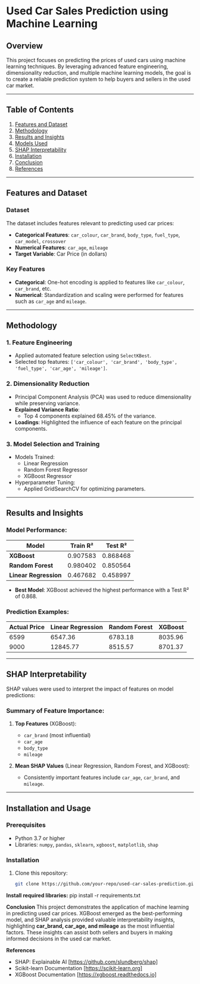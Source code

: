 # Used Car Sales Prediction using Machine Learning

## Overview

This project focuses on predicting the prices of used cars using machine learning techniques. By leveraging advanced feature engineering, dimensionality reduction, and multiple machine learning models, the goal is to create a reliable prediction system to help buyers and sellers in the used car market.

---

## Table of Contents
1. [Features and Dataset](#features-and-dataset)
2. [Methodology](#methodology)
3. [Results and Insights](#results-and-insights)
4. [Models Used](#models-used)
5. [SHAP Interpretability](#shap-interpretability)
6. [Installation](#installation)
7. [Conclusion](#conclusion)
8. [References](#references)

---

## Features and Dataset

### Dataset
The dataset includes features relevant to predicting used car prices:
- **Categorical Features**: `car_colour`, `car_brand`, `body_type`, `fuel_type`, `car_model`, `crossover`
- **Numerical Features**: `car_age`, `mileage`
- **Target Variable**: Car Price (in dollars)

### Key Features
- **Categorical**: One-hot encoding is applied to features like `car_colour`, `car_brand`, etc.
- **Numerical**: Standardization and scaling were performed for features such as `car_age` and `mileage`.

---

## Methodology

### 1. **Feature Engineering**
   - Applied automated feature selection using `SelectKBest`.
   - Selected top features: `['car_colour', 'car_brand', 'body_type', 'fuel_type', 'car_age', 'mileage']`.

### 2. **Dimensionality Reduction**
   - Principal Component Analysis (PCA) was used to reduce dimensionality while preserving variance.
   - **Explained Variance Ratio**:
     - Top 4 components explained 68.45% of the variance.
   - **Loadings**: Highlighted the influence of each feature on the principal components.

### 3. **Model Selection and Training**
   - Models Trained:
     - Linear Regression
     - Random Forest Regressor
     - XGBoost Regressor
   - Hyperparameter Tuning:
     - Applied GridSearchCV for optimizing parameters.

---

## Results and Insights

### Model Performance:
| Model               | Train R²  | Test R²  |
|---------------------|-----------|----------|
| **XGBoost**         | 0.907583  | 0.868468 |
| **Random Forest**   | 0.980402  | 0.850564 |
| **Linear Regression** | 0.467682  | 0.458997 |

- **Best Model**: XGBoost achieved the highest performance with a Test R² of 0.868.

### Prediction Examples:
| Actual Price | Linear Regression | Random Forest | XGBoost |
|--------------|--------------------|---------------|---------|
| 6599         | 6547.36           | 6783.18       | 8035.96 |
| 9000         | 12845.77          | 8515.57       | 8701.37 |

---

## SHAP Interpretability

SHAP values were used to interpret the impact of features on model predictions:
### Summary of Feature Importance:
1. **Top Features** (XGBoost):
   - `car_brand` (most influential)
   - `car_age`
   - `body_type`
   - `mileage`

2. **Mean SHAP Values** (Linear Regression, Random Forest, and XGBoost):
   - Consistently important features include `car_age`, `car_brand`, and `mileage`.

---

## Installation and Usage

### Prerequisites
- Python 3.7 or higher
- Libraries: `numpy`, `pandas`, `sklearn`, `xgboost`, `matplotlib`, `shap`

### Installation
1. Clone this repository:
   ```bash
   git clone https://github.com/your-repo/used-car-sales-prediction.git

**Install required libraries:**
pip install -r requirements.txt

**Conclusion**
This project demonstrates the application of machine learning in predicting used car prices. XGBoost emerged as the best-performing model, and SHAP analysis
provided valuable interpretability insights, highlighting **car_brand, car_age, and mileage** as the most influential factors. These insights can assist 
both sellers and buyers in making informed decisions in the used car market.

**References**
  * SHAP: Explainable AI [https://github.com/slundberg/shap]
  * Scikit-learn Documentation [https://scikit-learn.org]
  * XGBoost Documentation [https://xgboost.readthedocs.io]


